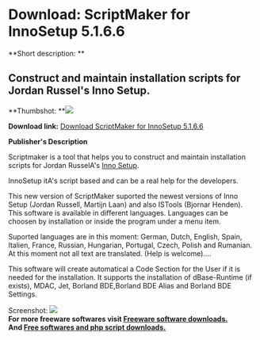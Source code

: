 # Download: ScriptMaker for InnoSetup 5.1.6.6

**Short description: **

## Construct and maintain installation scripts for Jordan Russel's Inno Setup.

  
**Thumbshot: **![](http://www.freewarefiles.com/screenshot/scriptmaker5_md.gif)   
  
**Download link:** [Download ScriptMaker for InnoSetup 5.1.6.6](http://freesoftwares.boysofts.com/ScriptMaker-For-InnoSetup_program_18685.html)  
  

**Publisher's Description**  
  

Scriptmaker is a tool that helps you to construct and maintain installation
scripts for Jordan RusselA's [Inno
Setup](http://www.freewarefiles.com/program_10_113_13511.html).

InnoSetup itA's script based and can be a real help for the developers.

This new version of ScriptMaker suported the newest versions of Inno Setup
(Jordan Russell, Martijn Laan) and also ISTools (Bjornar Henden). This
software is available in different languages. Languages can be choosen by
installation or inside the program under a menu item.

Suported languages are in this moment: German, Dutch, English, Spain, Italien,
France, Russian, Hungarian, Portugal, Czech, Polish and Rumanian. At this
moment not all text are translated. (Help is welcome)....

This software will create automatical a Code Section for the User if it is
needed for the installation. It supports the installation of dBase-Runtime (if
exists), MDAC, Jet, Borland BDE,Borland BDE Alias and Borland BDE Settings.

  
  
Screenshot: ![](http://www.freewarefiles.com/screenshot/scriptmaker5.gif)  
**For more freeware softwares visit [Freeware software downloads.](http://freesoftwares.boysofts.com/)**   
**And [Free softwares and php script downloads.](http://www.boysofts.com/)**

